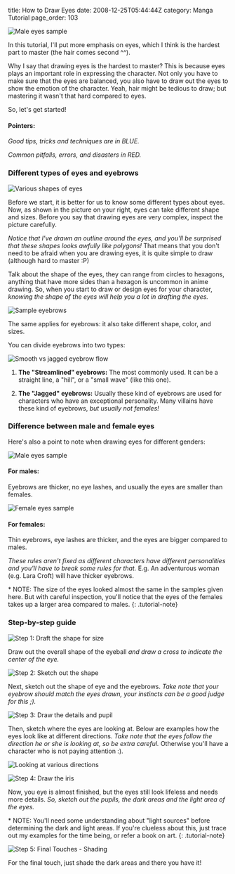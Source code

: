 title: How to Draw Eyes
date: 2008-12-25T05:44:44Z
category: Manga Tutorial
page_order: 103

![Male eyes sample]({static}/images/2008/12/male.gif)

In this tutorial, I'll put more emphasis on eyes, which I think is the hardest
part to master (the hair comes second ^^).

Why I say that drawing eyes is the hardest to master? This is because eyes
plays an important role in expressing the character. Not only you have to make
sure that the eyes are balanced, you also have to draw out the eyes to show the
emotion of the character. Yeah, hair might be tedious to draw; but mastering
it wasn't that hard compared to eyes.

So, let's get started!

#### Pointers:

<em class="tutorial-goodPractice">Good tips, tricks and techniques are in BLUE.</em>

<em class="tutorial-badPractice">Common pitfalls, errors, and disasters in RED.</em>

### Different types of eyes and eyebrows

![Various shapes of eyes]({static}/images/2008/12/sampleeyes.gif)

Before we start, it is better for us to know some different types about eyes.
Now, as shown in the picture on your right, eyes can take different shape and
sizes. Before you say that drawing eyes are very complex, inspect the picture
carefully.

<em class="tutorial-goodPractice">Notice that I've drawn an outline around the
eyes, and you'll be surprised that these shapes looks awfully like
polygons!</em> That means that you don't need to be afraid when you are drawing
eyes, it is quite simple to draw (although hard to master :P)

Talk about the shape of the eyes, they can range from circles to hexagons,
anything that have more sides than a hexagon is uncommon in anime drawing. So,
when you start to draw or design eyes for your character, <em
class="tutorial-goodPractice">knowing the shape of the eyes will help you a lot
in drafting the eyes.</em>

![Sample eyebrows]({static}/images/2008/12/samplebrows.gif)

The same applies for eyebrows: it also take different shape, color, and sizes.

You can divide eyebrows into two types:

![Smooth vs jagged eyebrow flow]({static}/images/2008/12/basic4.gif)

1. **The "Streamlined" eyebrows:** The most commonly used. It can be a straight
   line, a "hill", or a "small wave" (like this one).

2. **The "Jagged" eyebrows:** Usually these kind of eyebrows are used for
   characters who have an exceptional personality. Many villains have these
   kind of eyebrows, <em class="tutorial-badPractice">but usually not
   females!</em>

### Difference between male and female eyes

Here's also a point to note when drawing eyes for different genders:

![Male eyes sample]({static}/images/2008/12/male.gif)

#### For males:

Eyebrows are thicker, no eye lashes, and usually the eyes are smaller than
females.

![Female eyes sample]({static}/images/2008/12/female.gif)

#### For females:

Thin eyebrows, eye lashes are thicker, and the eyes are bigger compared to
males.

<em class="tutorial-goodPractice">These rules aren't fixed as different
characters have different personalities and you'll have to break some rules for
that.</em> E.g.  An adventurous woman (e.g. Lara Croft) will have thicker
eyebrows.

\* NOTE: The size of the eyes looked almost the same in the samples given here.
But with careful inspection, you'll notice that the eyes of the females takes
up a larger area compared to males.
{: .tutorial-note}

### Step-by-step guide

![Step 1: Draft the shape for size]({static}/images/2008/12/step11.gif)

Draw out the overall shape of the eyeball <em class="tutorial-goodPractice">and
draw a cross to indicate the center of the eye.</em>

![Step 2: Sketch out the shape]({static}/images/2008/12/step21.gif)

Next, sketch out the shape of eye and the eyebrows. <em
class="tutorial-goodPractice">Take note that your eyebrow should match the eyes
drawn, your instincts can be a good judge for this ;).</em>

![Step 3: Draw the details and pupil]({static}/images/2008/12/step31.gif)

Then, sketch where the eyes are looking at. Below are examples how the eyes
look like at different directions. <em class="tutorial-goodPractice">Take note
that the eyes follow the direction he or she is looking at, so be extra
careful.</em> Otherwise you'll have a character who is not paying attention :).

![Looking at various directions]({static}/images/2008/12/eyedirection.gif)

![Step 4: Draw the iris]({static}/images/2008/12/step41.gif)

Now, you eye is almost finished, but the eyes still look lifeless and needs
more details. <em class="tutorial-goodPractice">So, sketch out the pupils, the
dark areas and the light area of the eyes.</em>

\* NOTE: You'll need some understanding about "light sources" before
determining the dark and light areas. If you're clueless about this, just
trace out my examples for the time being, or refer a book on art.
{: .tutorial-note}

![Step 5: Final Touches - Shading]({static}/images/2008/12/step51.gif)

For the final touch, just shade the dark areas and there you have it!
